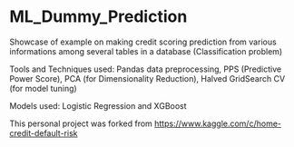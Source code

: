 # ML_Dummy_Prediction

Showcase of example on making credit scoring prediction from various informations among several tables in a database (Classification problem)

Tools and Techniques used: Pandas data preprocessing, PPS (Predictive Power Score), PCA (for Dimensionality Reduction), Halved GridSearch CV (for model tuning)

Models used: Logistic Regression and XGBoost

This personal project was forked from https://www.kaggle.com/c/home-credit-default-risk
